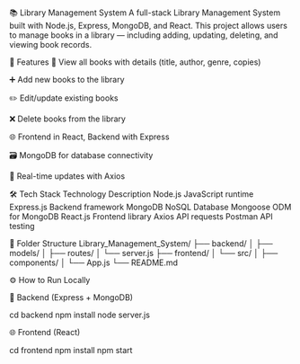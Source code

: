 📚 Library Management System
A full-stack Library Management System built with Node.js, Express, MongoDB, and React. This project allows users to manage books in a library — including adding, updating, deleting, and viewing book records.


🚀 Features
📖 View all books with details (title, author, genre, copies)

➕ Add new books to the library

✏️ Edit/update existing books

❌ Delete books from the library

🌐 Frontend in React, Backend with Express

🗃️ MongoDB for database connectivity

🔄 Real-time updates with Axios

🛠️ Tech Stack
Technology	Description
Node.js	JavaScript runtime
Express.js	Backend framework
MongoDB	NoSQL Database
Mongoose	ODM for MongoDB
React.js	Frontend library
Axios	API requests
Postman	API testing

📁 Folder Structure
Library_Management_System/
├── backend/
│   ├── models/
│   ├── routes/
│   └── server.js
├── frontend/
│   └── src/
│       ├── components/
│       └── App.js
└── README.md

⚙️ How to Run Locally

🔧 Backend (Express + MongoDB)

cd backend
npm install
node server.js

🌐 Frontend (React)

cd frontend
npm install
npm start
